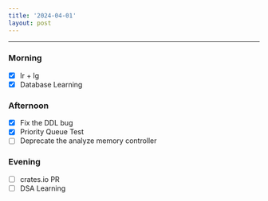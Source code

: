 ```yaml
---
title: '2024-04-01'
layout: post
---
```


---

### Morning

- [x] lr + lg
- [x] Database Learning

### Afternoon

- [x] Fix the DDL bug
- [x] Priority Queue Test
- [ ] Deprecate the analyze memory controller

### Evening

- [ ] crates.io PR
- [ ] DSA Learning
